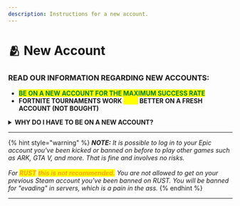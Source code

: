 ```yaml
---
description: Instructions for a new account.
---
```


# 🫂 New Account

### **READ OUR INFORMATION REGARDING NEW ACCOUNTS:**

* <mark style="color:green;">**BE ON A NEW ACCOUNT FOR THE MAXIMUM SUCCESS RATE**</mark>
* **FORTNITE TOURNAMENTS WORK **<mark style="color:yellow;">**30%**</mark>** BETTER ON A FRESH ACCOUNT (NOT BOUGHT)**

<details>

<summary><strong>WHY DO I HAVE TO BE ON A NEW ACCOUNT?</strong></summary>

We recommend you to be on a new account just to be safe and not to risk all your hard work. Going on your main account you've been kicked on before brings potential risks with it & we do not recommend it generally. <mark style="color:orange;">**We are also not responsible in case you do.**</mark>

</details>

***

{% hint style="warning" %}
_**NOTE:** It is possible to log in to your Epic account you've been kicked or banned on before to play other games such as ARK, GTA V, and more. That is fine and involves no risks._\
\
_For <mark style="color:orange;">**RUST**</mark>_ _<mark style="color:orange;">**this is not recommended.**</mark> You are not allowed to get on your previous Steam account you've been banned on RUST. You will be banned for "evading" in servers, which is a pain in the ass._
{% endhint %}

***
